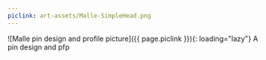 ```yaml
---
piclink: art-assets/Malle-SimpleHead.png
---
```

![Malle pin design and profile picture]({{ page.piclink }}){: loading="lazy"}
A pin design and pfp